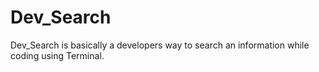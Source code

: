 # Dev_Search
Dev_Search is basically a developers way to search an information while coding using Terminal.
